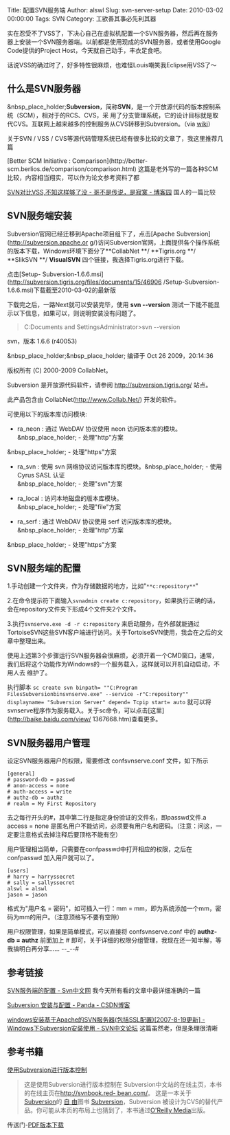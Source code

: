 Title: 配置SVN服务端
Author: alswl
Slug: svn-server-setup
Date: 2010-03-02 00:00:00
Tags: SVN
Category: 工欲善其事必先利其器

实在忍受不了VSS了，下决心自己在虚拟机配置一个SVN服务器，然后再在服务器上安装一个SVN服务器端。以前都是使用现成的SVN服务器，或者使用Google
Code提供的Project Host，今天就自己动手，丰衣足食吧。

话说VSS的确过时了，好多特性很麻烦，也难怪Louis嘲笑我Eclipse用VSS了～

## 什么是SVN服务器

&nbsp_place_holder;**Subversion**，简称**SVN**，是一个开放源代码的版本控制系统（SCM），相对于的RCS、CVS，采
用了分支管理系统，它的设计目标就是取代CVS。互联网上越来越多的控制服务从CVS转移到Subversion。（via
[wiki](http://zh.wikipedia.org/zh-cn/Subversion)）

关于SVN / VSS / CVS等源代码管理系统已经有很多比较的文章了，我这里推荐几篇

[Better SCM Initiative : Comparison](http://better-
scm.berlios.de/comparison/comparison.html)
这篇是老外写的一篇各种SCM比较，内容相当翔实，可以作为论文参考资料了都

[SVN对比VSS,不知这样够了没 - 哥不是传说，是寂寞 -
博客园](http://www.cnblogs.com/yansc/archive/2008/09/27/1300954.html) 国人的一篇比较

## SVN服务端安装

Subversion官网已经迁移到Apache项目组下了，点击[Apache Subversion](http://subversion.apache.or
g/)访问Subversion官网，上面提供各个操作系统的版本下载，Windows环境下面分了**CollabNet **/ **Tigris.org
**/ **SlikSVN **/ **VisualSVN** 四个链接，我选择Tigris.org进行下载。

点击[Setup-
Subversion-1.6.6.msi](http://subversion.tigris.org/files/documents/15/46906
/Setup-Subversion-1.6.6.msi)下载截至2010-03-02的最新版

下载完之后，一路Next就可以安装完毕，使用 **svn --version** 测试一下能不能显示以下信息，如果可以，则说明安装没有问题了。

> C:Documents and SettingsAdministrator>svn --version

svn，版本 1.6.6 (r40053)

&nbsp_place_holder;&nbsp_place_holder; 编译于 Oct 26 2009，20:14:36

  
版权所有 (C) 2000-2009 CollabNet。

Subversion 是开放源代码软件，请参阅 http://subversion.tigris.org/ 站点。

此产品包含由 CollabNet(http://www.Collab.Net/) 开发的软件。

  
可使用以下的版本库访问模块:

  
* ra_neon : 通过 WebDAV 协议使用 neon 访问版本库的模块。  
&nbsp_place_holder; - 处理"http"方案

&nbsp_place_holder; - 处理"https"方案

* ra_svn : 使用 svn 网络协议访问版本库的模块。&nbsp_place_holder; - 使用 Cyrus SASL 认证  
&nbsp_place_holder; - 处理"svn"方案

* ra_local : 访问本地磁盘的版本库模块。  
&nbsp_place_holder; - 处理"file"方案

* ra_serf : 通过 WebDAV 协议使用 serf 访问版本库的模块。  
&nbsp_place_holder; - 处理"http"方案

&nbsp_place_holder; - 处理"https"方案

## SVN服务端的配置

1.手动创建一个文件夹，作为存储数据的地方，比如"`**c:repository**`"

2.在命令提示符下面输入`svnadmin create
c:repository`，如果执行正确的话，会在repository文件夹下形成4个文件夹2个文件。

3.执行`svnserve.exe -d -r c:repository`
来启动服务，在外部就能通过TortoiseSVN这些SVN客户端进行访问。关于TortoiseSVN使用，我会在之后的文章中整理出来。

使用上述第3个步骤运行SVN服务器会很麻烦，必须开着一个CMD窗口，通常，我们后将这个功能作为Windows的一个服务载入，这样就可以开机自动启动，不用人去
维护了。

执行脚本 `sc create svn binpath= ""C:Program FilesSubversionbinsvnserve.exe"
--service -r"C:repository"" displayname= "Subversion Server" depend= Tcpip
start= auto` 就可以将svnserve程序作为服务载入。关于sc命令，可以点击[这里](http://baike.baidu.com/view/
1367668.htm)查看更多。

## SVN服务器用户管理

设定SVN服务器用户的权限，需要修改 confsvnserve.conf 文件，如下所示

    
    [general]
    # password-db = passwd
    # anon-access = none
    # auth-access = write
    # authz-db = authz
    # realm = My First Repository 

去之每行开头的#，其中第二行是指定身份验证的文件名，即passwd文件.a access = none
是匿名用户不能访问，必须要有用户名和密码。（注意：问这，一定要注意格式去掉注释后要顶格不能有空）

用户管理相当简单，只需要在confpasswd中打开相应的权限，之后在confpasswd 加入用户就可以了。

    
    [users]
    # harry = harryssecret
    # sally = sallyssecret
    alswl = alswl
    jason = jason

格式为"用户名 = 密码"，如可插入一行：mm = mm，即为系统添加一个mm，密码为mm的用户。（注意顶格写不要有空隙）

用户权限管理，如果是简单模式，可以直接将 confsvnserve.conf 中的 **authz-db = authz** 前面加上 #
即可，关于详细的权限分组管理，我现在还一知半解，等我搞明白再分享…… --_--#

## 参考链接

[SVN服务端的配置 - Svn中文网](http://www.svn8.com/svnsy/20090606/6224.html)
我今天所有看的文章中最详细准确的一篇

[Subversion 安装与配置 - Panda -
CSDN博客](http://blog.csdn.net/songrun/archive/2008/11/29/3410428.aspx)

[windows安装基于Apache的SVN服务器(包括SSL配置)[2007-8-19更新] - Windows下Subversion安装使用 -
SVN中文论坛](http://www.iusesvn.com/bbs/thread-158-1-1.html) 这篇虽然老，但是条理很清晰

## 参考书籍

[使用Subversion进行版本控制](http://www.subversion.org.cn/svnbook/)

> 这是使用Subversion进行版本控制在 Subversion中文站的在线主页，本书的在线主页在[http://svnbook.red-
bean.com/](http://svnbook.red-bean.com/)。 这是一本关于
[Subversion](http://subversion.tigris.org/)的 [自
由](http://www.subversion.org.cn/svnbook/1.4/svn.copyright.html)图书
[Subversion](http://subversion.tigris.org/)，Subversion
被设计为CVS的替代产品。你可能从本页的布局上也猜到了，本书通过[O'Reilly
Media](http://www.oreilly.com/catalog/0596004486/)出版。

传送门-[PDF版本下载](http://www.subversion.org.cn/svnbook/1.4/svnbook.pdf)

